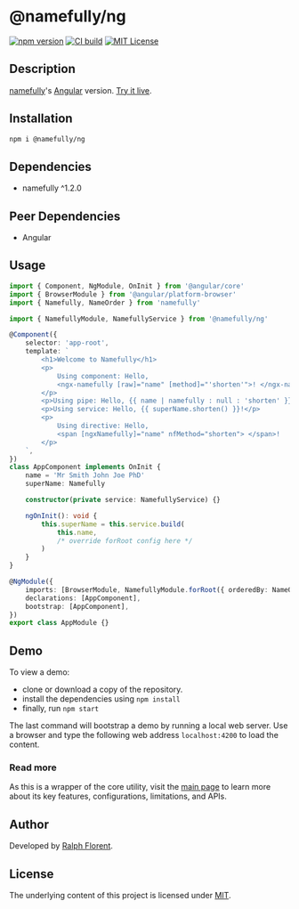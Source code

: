 # @namefully/ng

[![npm version][version-img]][version-url]
[![CI build][ci-img]][ci-url]
[![MIT License][license-img]][license-url]

## Description

[namefully][namefully-url]'s [Angular](https://angular.io/) version.
[Try it live](https://stackblitz.com/edit/namefully-ng).

## Installation

```bash
npm i @namefully/ng
```

## Dependencies

- namefully ^1.2.0

## Peer Dependencies

- Angular

## Usage

```ts
import { Component, NgModule, OnInit } from '@angular/core'
import { BrowserModule } from '@angular/platform-browser'
import { Namefully, NameOrder } from 'namefully'

import { NamefullyModule, NamefullyService } from '@namefully/ng'

@Component({
    selector: 'app-root',
    template: `
        <h1>Welcome to Namefully</h1>
        <p>
            Using component: Hello,
            <ngx-namefully [raw]="name" [method]="'shorten'">! </ngx-namefully>!
        </p>
        <p>Using pipe: Hello, {{ name | namefully : null : 'shorten' }}!</p>
        <p>Using service: Hello, {{ superName.shorten() }}!</p>
        <p>
            Using directive: Hello,
            <span [ngxNamefully]="name" nfMethod="shorten"> </span>!
        </p>
    `,
})
class AppComponent implements OnInit {
    name = 'Mr Smith John Joe PhD'
    superName: Namefully

    constructor(private service: NamefullyService) {}

    ngOnInit(): void {
        this.superName = this.service.build(
            this.name,
            /* override forRoot config here */
        )
    }
}

@NgModule({
    imports: [BrowserModule, NamefullyModule.forRoot({ orderedBy: NameOrder.LAST_NAME })],
    declarations: [AppComponent],
    bootstrap: [AppComponent],
})
export class AppModule {}
```

## Demo

To view a demo:

- clone or download a copy of the repository.
- install the dependencies using `npm install`
- finally, run `npm start`

The last command will bootstrap a demo by running a local web server. Use a
browser and type the following web address `localhost:4200` to load the content.

### Read more

As this is a wrapper of the core utility, visit the [main page][namefully-url]
to learn more about its key features, configurations, limitations, and APIs.

## Author

Developed by [Ralph Florent](https://github.com/ralflorent).

## License

The underlying content of this project is licensed under [MIT](LICENSE).

<!-- References -->

[namefully-url]: https://github.com/ralflorent/namefully
[version-img]: https://img.shields.io/npm/v/@namefully/ng
[version-url]: https://www.npmjs.com/package/@namefully/ng
[ci-img]: https://github.com/ralflorent/namefully-ng/workflows/build/badge.svg
[ci-url]: https://github.com/ralflorent/namefully-ng/actions/workflows/config.yml
[license-img]: https://img.shields.io/npm/l/@namefully/ng
[license-url]: https://opensource.org/licenses/MIT
